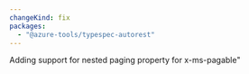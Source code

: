 ```yaml
---
changeKind: fix
packages:
  - "@azure-tools/typespec-autorest"
---
```


Adding support for nested paging property for x-ms-pagable"